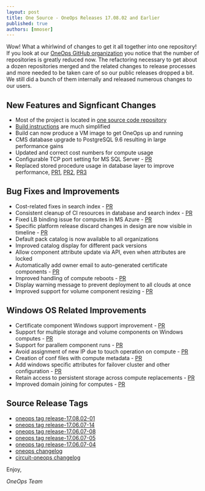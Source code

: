 ```yaml
---
layout: post
title: One Source - OneOps Releases 17.08.02 and Earlier
published: true
authors: [mmoser]
---
```


Wow! What a whirlwind of changes to get it all together into one repository! If
you look at our [OneOps GitHub organization](https://github.com/oneops) you notice that the
number of repositories is greatly reduced now. The refactoring necessary to
get about a dozen repositories merged and the related changes to release
processes and more needed to be taken care of so our public releases dropped
a bit. We still did a bunch of them internally and released numerous changes to
our users. 

<!--more-->


## New Features and Signficant Changes

- Most of the project is located in 
[one source code repository](https://github.com/oneops/oneops)
- [Build instructions](../developer/core-development/index.html) are much
  simplified
- Build can now produce a VM image to get OneOps up and running
- CMS database upgrade to PostgreSQL 9.6 resulting in large performance gains
- Updated and correct cost numbers for compute usage
- Configurable TCP port setting for MS SQL Server -
  [PR](https://github.com/oneops/circuit-oneops-1/pull/925)
- Replaced stored procedure usage in database layer to improve performance,
  [PR1](https://github.com/oneops/cmsdal/pull/90),
  [PR2](https://github.com/oneops/cmsdal/pull/94),
  [PR3](https://github.com/oneops/cmsdal/pull/95)


## Bug Fixes and Improvements

- Cost-related fixes in search index -
  [PR](https://github.com/oneops/oneops/pull/58)
- Consistent cleanup of CI resources in database and search index -
  [PR](https://github.com/oneops/oneops/pull/44)
- Fixed LB binding issue for computes in MS Azure -
  [PR](https://github.com/oneops/circuit-oneops-1/pull/915)
- Specific platform release discard changes in design are now visible in
  timeline - [PR](https://github.com/oneops/oneops/pull/18)
- Default pack catalog is now available to all organizations
- Improved catalog display for different pack versions
- Allow component attribute update via API, even when attributes are locked
- Automatically add owner email to auto-generated certificate components -
  [PR](https://github.com/oneops/circuit-oneops-1/pull/868)
- Improved handling of compute reboots -
  [PR](https://github.com/oneops-archive/oneops-admin/pull/194)
- Display warning message to prevent deployment to all clouds at once
- Improved support for volume component resizing -
  [PR](https://github.com/oneops/circuit-oneops-1/pull/906)

## Windows OS Related Improvements

- Certificate component Windows support improvement -
  [PR](https://github.com/oneops/oneops/pull/45)
- Support for multiple storage and volume components on Windows computes -
  [PR](https://github.com/oneops/circuit-oneops-1/pull/920)
- Support for parallem component runs - [PR](https://github.com/oneops/oneops/pull/34)
- Avoid assignment of new IP due to touch operation on compute -
  [PR](https://github.com/oneops/circuit-oneops-1/pull/889)
- Creation of conf files with compute metadata -
  [PR](https://github.com/oneops/circuit-oneops-1/pull/873)
- Add windows specific attributes for failover cluster and other configuration -
  [PR](https://github.com/oneops/circuit-oneops-1/pull/873)
- Retain access to persistent storage across compute replacements -
  [PR](https://github.com/oneops/circuit-oneops-1/pull/865)
- Improved domain joining for computes -
  [PR](https://github.com/oneops/circuit-oneops-1/pull/856)

## Source Release Tags

- [oneops tag release-17.08.02-01](https://github.com/oneops/oneops/tree/release-17.08.02-01)
- [oneops tag release-17.06.07-14](https://github.com/oneops/oneops/tree/release-17.06.07-14)
- [oneops tag release-17.06.07-08](https://github.com/oneops/oneops/tree/release-17.06.07-08)
- [oneops tag release-17.06.07-05](https://github.com/oneops/oneops/tree/release-17.06.07-05)
- [oneops tag release-17.06.07-04](https://github.com/oneops/oneops/tree/release-17.06.07-04)
- [oneops changelog](https://github.com/oneops/oneops/commits/master)
- [circuit-oneops changelog](https://github.com/oneops/circuit-oneops-1/commits/master)

Enjoy,

_OneOps Team_
